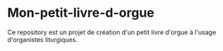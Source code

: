 # Mon-petit-livre-d-orgue

Ce repository est un projet de création d'un petit livre d'orgue à
l'usage d'organistes liturgiques. 